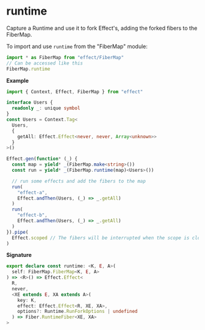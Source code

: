 # runtime

Capture a Runtime and use it to fork Effect's, adding the forked fibers to the FiberMap.

To import and use `runtime` from the "FiberMap" module:

```ts
import * as FiberMap from "effect/FiberMap"
// Can be accessed like this
FiberMap.runtime
```

**Example**

```ts
import { Context, Effect, FiberMap } from "effect"

interface Users {
  readonly _: unique symbol
}
const Users = Context.Tag<
  Users,
  {
    getAll: Effect.Effect<never, never, Array<unknown>>
  }
>()

Effect.gen(function* (_) {
  const map = yield* _(FiberMap.make<string>())
  const run = yield* _(FiberMap.runtime(map)<Users>())

  // run some effects and add the fibers to the map
  run(
    "effect-a",
    Effect.andThen(Users, (_) => _.getAll)
  )
  run(
    "effect-b",
    Effect.andThen(Users, (_) => _.getAll)
  )
}).pipe(
  Effect.scoped // The fibers will be interrupted when the scope is closed
)
```

**Signature**

```ts
export declare const runtime: <K, E, A>(
  self: FiberMap.FiberMap<K, E, A>
) => <R>() => Effect.Effect<
  R,
  never,
  <XE extends E, XA extends A>(
    key: K,
    effect: Effect.Effect<R, XE, XA>,
    options?: Runtime.RunForkOptions | undefined
  ) => Fiber.RuntimeFiber<XE, XA>
>
```
